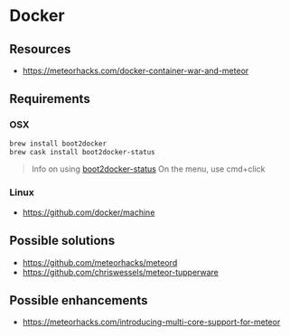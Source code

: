 # Docker
## Resources
* https://meteorhacks.com/docker-container-war-and-meteor

## Requirements
### OSX
```bash
brew install boot2docker
brew cask install boot2docker-status
```

> Info on using [boot2docker-status](https://github.com/nickgartmann/boot2docker-status)
> On the menu, use cmd+click

### Linux
* https://github.com/docker/machine

## Possible solutions
* https://github.com/meteorhacks/meteord
* https://github.com/chriswessels/meteor-tupperware

## Possible enhancements
- https://meteorhacks.com/introducing-multi-core-support-for-meteor
